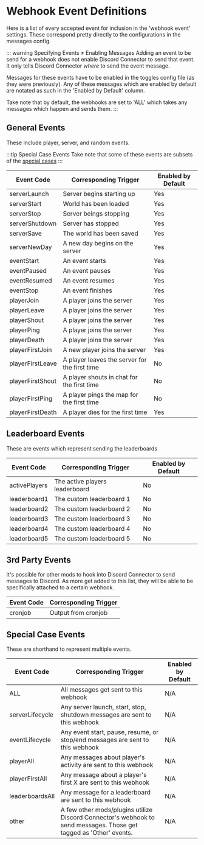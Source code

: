 
# Webhook Event Definitions

Here is a list of every accepted event for inclusion in the 'webhook event' settings. These correspond pretty directly to the configurations in the messages config.

::: warning Specifying Events ≠ Enabling Messages
Adding an event to be send for a webhook does not enable Discord Connector to send that event. It only tells Discord Connector *where* to send the event message.

Messages for these events have to be enabled in the toggles config file (as they were previously). Any of these messages which are enabled by default are notated as such in the 'Enabled by Default' column.

Take note that by default, the webhooks are set to 'ALL' which takes any messages which happen and sends them.
:::

## General Events

These include player, server, and random events.

:::tip Special Case Events
Take note that some of these events are subsets of the [special cases](/config/webhook.events.html#special-case-events)
:::

| Event Code       | Corresponding Trigger                         | Enabled by Default |
| ---------------- | --------------------------------------------- | ------------------ |
| serverLaunch     | Server begins starting up                     | Yes                |
| serverStart      | World has been loaded                         | Yes                |
| serverStop       | Server beings stopping                        | Yes                |
| serverShutdown   | Server has stopped                            | Yes                |
| serverSave       | The world has been saved                      | Yes                |
| serverNewDay     | A new day begins on the server                | Yes                |
| eventStart       | An event starts                               | Yes                |
| eventPaused      | An event pauses                               | Yes                |
| eventResumed     | An event resumes                              | Yes                |
| eventStop        | An event finishes                             | Yes                |
| playerJoin       | A player joins the server                     | Yes                |
| playerLeave      | A player joins the server                     | Yes                |
| playerShout      | A player joins the server                     | Yes                |
| playerPing       | A player joins the server                     | Yes                |
| playerDeath      | A player joins the server                     | Yes                |
| playerFirstJoin  | A new player joins the server                 | Yes                |
| playerFirstLeave | A player leaves the server for the first time | No                 |
| playerFirstShout | A player shouts in chat for the first time    | No                 |
| playerFirstPing  | A player pings the map for the first time     | No                 |
| playerFirstDeath | A player dies for the first time              | Yes                |

## Leaderboard Events

These are events which represent sending the leaderboards

| Event Code    | Corresponding Trigger          | Enabled by Default |
| ------------- | ------------------------------ | ------------------ |
| activePlayers | The active players leaderboard | No                 |
| leaderboard1  | The custom leaderboard 1       | No                 |
| leaderboard2  | The custom leaderboard 2       | No                 |
| leaderboard3  | The custom leaderboard 3       | No                 |
| leaderboard4  | The custom leaderboard 4       | No                 |
| leaderboard5  | The custom leaderboard 5       | No                 |

## 3rd Party Events

It's possible for other mods to hook into Discord Connector to send messages to Discord. As more get added to this list,
they will be able to be specifically attached to a certain webhook.

| Event Code | Corresponding Trigger |
| ---------- | --------------------- |
| cronjob    | Output from cronjob   |

## Special Case Events

These are shorthand to represent multiple events.

| Event Code      | Corresponding Trigger                                                                                              | Enabled by Default |
| --------------- | ------------------------------------------------------------------------------------------------------------------ | ------------------ |
| ALL             | All messages get sent to this webhook                                                                              | N/A                |
| serverLifecycle | Any server launch, start, stop, shutdown messages are sent to this webhook                                         | N/A                |
| eventLifecycle  | Any event start, pause, resume, or stop/end messages are sent to this webhook                                      | N/A                |
| playerAll       | Any messages about player's activity are sent to this webhook                                                      | N/A                |
| playerFirstAll  | Any message about a player's first X are sent to this webhook                                                      | N/A                |
| leaderboardsAll | Any message for a leaderboard are sent to this webhook                                                             | N/A                |
| other           | A few other mods/plugins utilize Discord Connector's webhook to send messages. Those get tagged as 'Other' events. | N/A                |
